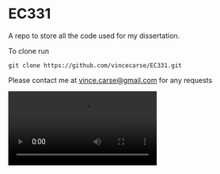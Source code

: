 # EC331

A repo to store all the code used for my dissertation.

To clone run

```
git clone https://github.com/vincecarse/EC331.git
```

Please contact me at vince.carse@gmail.com for any requests


![](/Users/vincentcarse/Github/EC331/gif_test.mov)

